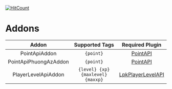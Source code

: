 [![HitCount](http://hits.dwyl.io/LamPocketVN/ScoreHubModedAddons.svg)](http://hits.dwyl.io/LamPocketVN/ScoreHubModedAddons)
# Addons
|Addon|Supported Tags|Required Plugin|
|:--:|:--:|:--:|
|PointApiAddon|`{point}`|[PointAPI](https://github.com/LamPocketVN/PointAPI)|
|PointApiPhuongAzAddon|`{point}`|[PointAPI](https://github.com/ZzKino/PointAPI)|
|PlayerLevelApiAddon|`{level} {xp} {maxlevel} {maxxp}`|[LpkPlayerLevelAPI](https://github.com/LamPocketVN/LpkPlayerLevelAPI)|
